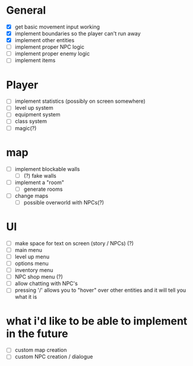 # General
- [x] get basic movement input working
- [x] implement boundaries so the player can't run away
- [x] implement other entities
- [ ] implement proper NPC logic
- [ ] implement proper enemy logic
- [ ] implement items

# Player
- [ ] implement statistics (possibly on screen somewhere)
- [ ] level up system
- [ ] equipment system
- [ ] class system
- [ ] magic(?)

# map
- [ ] implement blockable walls
	- [ ] (?) fake walls
- [ ] implement a "room"
	- [ ] generate rooms
- [ ] change maps
	- [ ] possible overworld with NPCs(?)

# UI
- [ ] make space for text on screen (story / NPCs) (?)
- [ ] main menu
- [ ] level up menu
- [ ] options menu
- [ ] inventory menu
- [ ] NPC shop menu (?)
- [ ] allow chatting with NPC's
- [ ] pressing '/' allows you to "hover" over other entities and it will tell you what it is

# what i'd like to be able to implement in the future
- [ ] custom map creation
- [ ] custom NPC creation / dialogue